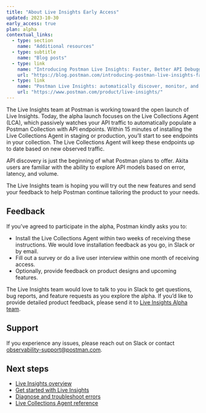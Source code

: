 ```yaml
---
title: "About Live Insights Early Access"
updated: 2023-10-30
early_access: true
plan: alpha
contextual_links:
  - type: section
    name: "Additional resources"
  - type: subtitle
    name: "Blog posts"
  - type: link
    name: "Introducing Postman Live Insights: Faster, Better API Debugging"
    url: "https://blog.postman.com/introducing-postman-live-insights-faster-better-api-debugging/"
  - type: link
    name: "Postman Live Insights: automatically discover, monitor, and add APIs"
    url: "https://www.postman.com/product/live-insights/"
---
```


The Live Insights team at Postman is working toward the open launch of Live Insights. Today, the alpha launch focuses on the Live Collections Agent (LCA), which passively watches your API traffic to automatically populate a Postman Collection with API endpoints. Within 15 minutes of installing the Live Collections Agent in staging or production, you’ll start to see endpoints in your collection. The Live Collections Agent will keep these endpoints up to date based on new observed traffic.

API discovery is just the beginning of what Postman plans to offer. Akita users are familiar with the ability to explore API models based on error, latency, and volume.

The Live Insights team is hoping you will try out the new features and send your feedback to help Postman continue tailoring the product to your needs.

## Feedback

If you’ve agreed to participate in the alpha, Postman kindly asks you to:

* Install the Live Collections Agent within two weeks of receiving these instructions. We would love installation feedback as you go, in Slack or by email.
* Fill out a survey or do a live user interview within one month of receiving access.
* Optionally, provide feedback on product designs and upcoming features.

The Live Insights team would love to talk to you in Slack to get questions, bug reports, and feature requests as you explore the alpha. If you’d like to provide detailed product feedback, please send it to [Live Insights Alpha team](live.insights.alpha@postman.com).

## Support

If you experience any issues, please reach out on Slack or contact observability-support@postman.com.

## Next steps

* [Live Insights overview](/docs/live-insights/live-insights-overview/)
* [Get started with Live Insights](/docs/live-insights/live-insights-gs/)
* [Diagnose and troubleshoot errors](/docs/live-insights/live-insights-troubleshoot/)
* [Live Collections Agent reference](/docs/live-insights/live-insights-reference/)
